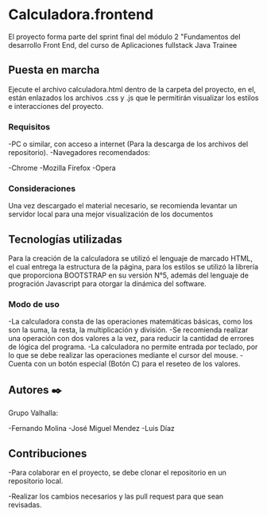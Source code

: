 # Calculadora.frontend

El proyecto forma parte del sprint final del módulo 2 "Fundamentos del desarrollo Front End, del curso de Aplicaciones fullstack Java Trainee

## Puesta en marcha 

Ejecute el archivo calculadora.html dentro de la carpeta del proyecto, en el, están enlazados los archivos .css y .js que le permitirán visualizar los estilos e interacciones del proyecto.



### Requisitos 

-PC o similar, con acceso a internet (Para la descarga de los archivos del repositorio).
-Navegadores recomendados:

-Chrome
-Mozilla Firefox
-Opera

### Consideraciones

Una vez descargado el material necesario, se recomienda levantar un servidor local para una mejor visualización de los documentos

## Tecnologías utilizadas

Para la creación de la calculadora se utilizó el lenguaje de marcado HTML, el cual entrega la estructura de la página, para los estilos se utilizó la librería que proporciona BOOTSTRAP en su versión N°5, además del lenguaje de progración Javascript para otorgar la dinámica del software.

### Modo de uso 

-La calculadora consta de las operaciones matemáticas básicas, como los son la suma, la resta, la multiplicación y división.
-Se recomienda realizar una operación con dos valores a la vez, para reducir la cantidad de errores de lógica del programa.
-La calculadora no permite entrada por teclado, por lo que se debe realizar las operaciones mediante el cursor del mouse.
-Cuenta con un botón especial (Botón C) para el reseteo de los valores.

## Autores ✒️

Grupo Valhalla:

-Fernando Molina
-José Miguel Mendez
-Luis Díaz

## Contribuciones

-Para colaborar en el proyecto, se debe clonar el repositorio en un repositorio local.

-Realizar los cambios necesarios y las pull request para que sean revisadas.
